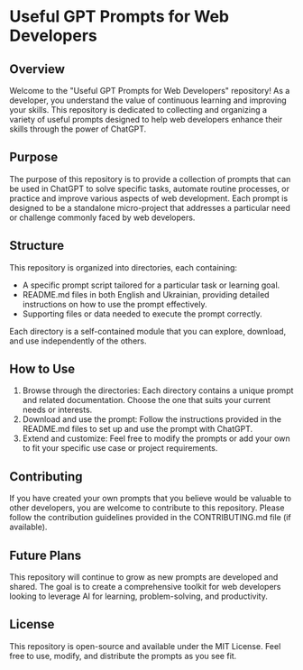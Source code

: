 # Useful GPT Prompts for Web Developers

## Overview

Welcome to the "Useful GPT Prompts for Web Developers" repository! As a developer, you understand the value of continuous learning and improving your skills. This repository is dedicated to collecting and organizing a variety of useful prompts designed to help web developers enhance their skills through the power of ChatGPT.

## Purpose

The purpose of this repository is to provide a collection of prompts that can be used in ChatGPT to solve specific tasks, automate routine processes, or practice and improve various aspects of web development. Each prompt is designed to be a standalone micro-project that addresses a particular need or challenge commonly faced by web developers.

## Structure

This repository is organized into directories, each containing:

- A specific prompt script tailored for a particular task or learning goal.
- README.md files in both English and Ukrainian, providing detailed instructions on how to use the prompt effectively.
- Supporting files or data needed to execute the prompt correctly.

Each directory is a self-contained module that you can explore, download, and use independently of the others.

## How to Use

1. Browse through the directories: Each directory contains a unique prompt and related documentation. Choose the one that suits your current needs or interests.
2. Download and use the prompt: Follow the instructions provided in the README.md files to set up and use the prompt with ChatGPT.
3. Extend and customize: Feel free to modify the prompts or add your own to fit your specific use case or project requirements.

## Contributing

If you have created your own prompts that you believe would be valuable to other developers, you are welcome to contribute to this repository. Please follow the contribution guidelines provided in the CONTRIBUTING.md file (if available).

## Future Plans

This repository will continue to grow as new prompts are developed and shared. The goal is to create a comprehensive toolkit for web developers looking to leverage AI for learning, problem-solving, and productivity.

## License

This repository is open-source and available under the MIT License. Feel free to use, modify, and distribute the prompts as you see fit.
